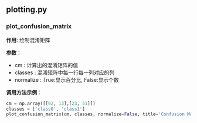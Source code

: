 ## plotting.py
### plot_confusion_matrix
**作用**:
绘制混淆矩阵

**参数**：
- cm : 计算出的混淆矩阵的值
- classes : 混淆矩阵中每一行每一列对应的列
- normalize : True:显示百分比, False:显示个数

**调用方法示例**：
```python
cm = np.array([[92, 13],[23, 51]])
classes = ['class0', 'class1']
plot_confusion_matrix(cm, classes, normalize=False, title='Confusion Matrix')
```